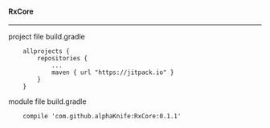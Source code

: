 #### RxCore
----

project file build.gradle
```
	allprojects {
		repositories {
			...
			maven { url "https://jitpack.io" }
		}
	}
```

module file build.gradle

```
    compile 'com.github.alphaKnife:RxCore:0.1.1'
```